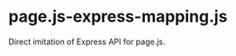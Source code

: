 page.js-express-mapping.js
==========================

Direct imitation of Express API for page.js.
